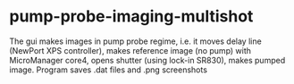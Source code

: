 # pump-probe-imaging-multishot
The gui makes images in pump probe regime, i.e. it moves delay line (NewPort XPS controller), makes reference image (no pump) with MicroManager core4, opens shutter (using lock-in SR830), makes pumped image. Program saves .dat files and .png screenshots
